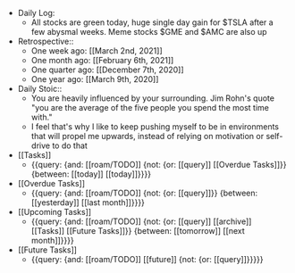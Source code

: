 - Daily Log:
    - All stocks are green today, huge single day gain for $TSLA after a few abysmal weeks. Meme stocks $GME and $AMC are also up
- Retrospective::
    - One week ago: [[March 2nd, 2021]]
    - One month ago: [[February 6th, 2021]] 
    - One quarter ago: [[December 7th, 2020]]
    - One year ago: [[March 9th, 2020]]
- Daily Stoic::
    - You are heavily influenced by your surrounding. Jim Rohn's quote "you are the average of the five people you spend the most time with." 
    - I feel that's why I like to keep pushing myself to be in environments that will propel me upwards, instead of relying on motivation or self-drive to do that
- [[Tasks]]
    - {{query: {and: [[roam/TODO]] {not: {or: [[query]] [[Overdue Tasks]]}} {between: [[today]] [[today]]}}}}
- [[Overdue Tasks]]
    - {{query: {and: [[roam/TODO]] {not: {or: [[query]]}} {between: [[yesterday]] [[last month]]}}}}
- [[Upcoming Tasks]]
    - {{query: {and: [[roam/TODO]] {not: {or: [[query]] [[archive]] [[Tasks]] [[Future Tasks]]}} {between: [[tomorrow]] [[next month]]}}}}
- [[Future Tasks]]
    - {{query: {and: [[roam/TODO]] [[future]] {not: {or: [[query]]}}}}}
